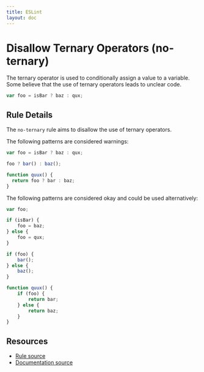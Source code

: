 ```yaml
---
title: ESLint
layout: doc
---
```

<!-- Note: No pull requests accepted for this file. See README.md in the root directory for details. -->
# Disallow Ternary Operators (no-ternary)

The ternary operator is used to conditionally assign a value to a variable. Some believe that the use of ternary operators leads to unclear code.

```js
var foo = isBar ? baz : qux;
```

## Rule Details

The `no-ternary` rule aims to disallow the use of ternary operators.

The following patterns are considered warnings:

```js
var foo = isBar ? baz : qux;

foo ? bar() : baz();

function quux() {
  return foo ? bar : baz;
}
```

The following patterns are considered okay and could be used alternatively:

```js
var foo;

if (isBar) {
    foo = baz;
} else {
    foo = qux;
}

if (foo) {
    bar();
} else {
    baz();
}

function quux() {
    if (foo) {
        return bar;
    } else {
        return baz;
    }
}
```

## Resources

* [Rule source](https://github.com/eslint/eslint/tree/master/lib/rules/no-ternary.js)
* [Documentation source](https://github.com/eslint/eslint/tree/master/docs/rules/no-ternary.md)
